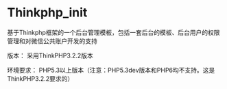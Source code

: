 Thinkphp_init
=============

基于Thinkphp框架的一个后台管理模板，包括一套后台的模板、后台用户的权限管理和对微信公共账户开发的支持

版本：
采用ThinkPHP3.2.2版本

环境要求：
PHP5.3以上版本（注意：PHP5.3dev版本和PHP6均不支持。这是ThinkPHP3.2.2要求的） 